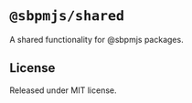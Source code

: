 # `@sbpmjs/shared`

A shared functionality for @sbpmjs packages.

## License

Released under MIT license.
